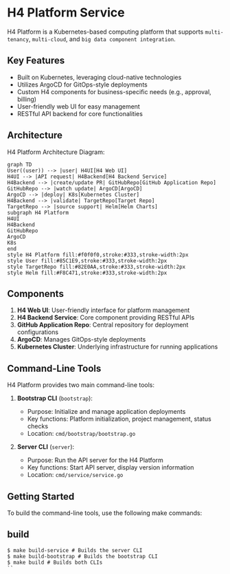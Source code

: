 # H4 Platform Service

H4 Platform is a Kubernetes-based computing platform that supports `multi-tenancy`, `multi-cloud`, and `big data component integration`.

## Key Features

- Built on Kubernetes, leveraging cloud-native technologies
- Utilizes ArgoCD for GitOps-style deployments
- Custom H4 components for business-specific needs (e.g., approval, billing)
- User-friendly web UI for easy management
- RESTful API backend for core functionalities

## Architecture

H4 Platform Architecture Diagram:

```mermaid
graph TD
User((user)) --> |user| H4UI[H4 Web UI]
H4UI --> |API request| H4Backend[H4 Backend Service]
H4Backend --> |create/update PR| GitHubRepo[GitHub Application Repo]
GitHubRepo --> |watch update| ArgoCD[ArgoCD]
ArgoCD --> |deploy| K8s[Kubernetes Cluster]
H4Backend --> |validate| TargetRepo[Target Repo]
TargetRepo --> |source support| Helm[Helm Charts]
subgraph H4 Platform
H4UI
H4Backend
GitHubRepo
ArgoCD
K8s
end
style H4 Platform fill:#f0f0f0,stroke:#333,stroke-width:2px
style User fill:#85C1E9,stroke:#333,stroke-width:2px
style TargetRepo fill:#82E0AA,stroke:#333,stroke-width:2px
style Helm fill:#F8C471,stroke:#333,stroke-width:2px
```


## Components

1. **H4 Web UI**: User-friendly interface for platform management
2. **H4 Backend Service**: Core component providing RESTful APIs
3. **GitHub Application Repo**: Central repository for deployment configurations
4. **ArgoCD**: Manages GitOps-style deployments
5. **Kubernetes Cluster**: Underlying infrastructure for running applications

## Command-Line Tools

H4 Platform provides two main command-line tools:

1. **Bootstrap CLI** (`bootstrap`):
   - Purpose: Initialize and manage application deployments
   - Key functions: Platform initialization, project management, status checks
   - Location: `cmd/bootstrap/bootstrap.go`

2. **Server CLI** (`server`):
   - Purpose: Run the API server for the H4 Platform
   - Key functions: Start API server, display version information
   - Location: `cmd/service/service.go`

## Getting Started

To build the command-line tools, use the following make commands:

## build

```shell
$ make build-service # Builds the server CLI
$ make build-bootstrap # Builds the bootstrap CLI
$ make build # Builds both CLIs
``